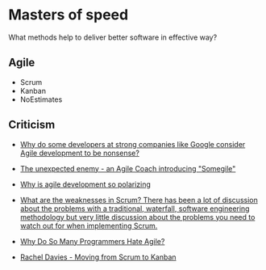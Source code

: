 # Masters of speed

What methods help to deliver better software in effective way?


## Agile

- Scrum 
- Kanban
- NoEstimates 



## Criticism

- [Why do some developers at strong companies like Google consider Agile development to be nonsense?](https://www.quora.com/Why-do-some-developers-at-strong-companies-like-Google-consider-Agile-development-to-be-nonsense#)

- [The unexpected enemy - an Agile Coach introducing "Somegile"](https://www.scrum.org/forum/scrum-forum/7277/part-iii-unexpected-enemy-agile-coach-introducing-somegile)

- [Why is agile development so polarizing](https://www.quora.com/Why-is-agile-development-so-polarizing)

- [What are the weaknesses in Scrum? There has been a lot of discussion about the problems with a traditional, waterfall, software engineering methodology but very little discussion about the problems you need to watch out for when implementing Scrum.](https://www.quora.com/What-are-the-weaknesses-in-Scrum-There-has-been-a-lot-of-discussion-about-the-problems-with-a-traditional-waterfall-software-engineering-methodology-but-very-little-discussion-about-the-problems-you-need-to-watch-out-for-when-implementing-Scrum)

- [Why Do So Many Programmers Hate Agile?](https://dzone.com/articles/why-do-so-many-programmers-hate-agile)

- [Rachel Davies - Moving from Scrum to Kanban](https://vimeo.com/43624438)
